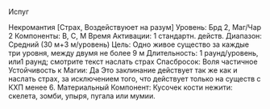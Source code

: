 
Испуг

Некромантия [Страх, Воздействуюет на
разум]
Уровень: Брд 2, Маг/Чар 2
Компоненты: В, С, М
Время Активации: 1 стандартн. действ.
Диапазон: Средний (30 м+3 м/уровень)
Цель: Одно живое существо за каждые
три уровня, между двумя не более 9 м
Длительность: 1 раунд/уровень, или1
раунд; смотрите текст наслать страх
Спасбросок: Воля частичное
Устойчивость к Магии: Да
Это заклинание действует так же как
и наслать страх, за исключением того,
что действует только на существ с КХП
менее 6.
Материальный Компонент: Кусочек
кости нежити: скелета, зомби, упыря,
пугала или мумии.